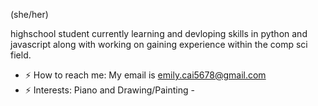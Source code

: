 (she/her)

highschool student currently learning and devloping skills in python and javascript 
along with working on gaining experience within the comp sci field. 

- ⚡ How to reach me: My email is emily.cai5678@gmail.com
- ⚡ Interests: Piano and Drawing/Painting -

